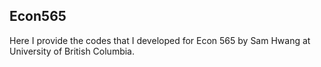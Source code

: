 ## Econ565
Here I provide the codes that I developed for Econ 565 by Sam Hwang at University of British Columbia.
